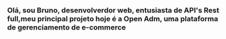 ### Olá, sou Bruno, desenvolverdor web, entusiasta de API's Rest full,meu principal projeto hoje é a Open Adm, uma plataforma de gerenciamento de e-commerce
###

<!--
**Brunobento1990/Brunobento1990** is a ✨ _special_ ✨ repository because its `README.md` (this file) appears on your GitHub profile.

Here are some ideas to get you started:

- 🔭 I’m currently working on ...
- 🌱 I’m currently learning ...
- 👯 I’m looking to collaborate on ...
- 🤔 I’m looking for help with ...
- 💬 Ask me about ...
- 📫 How to reach me: ...
- 😄 Pronouns: ...
- ⚡ Fun fact: ...
-->
